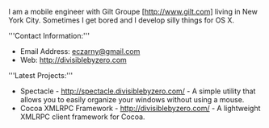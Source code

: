 

I am a mobile engineer with Gilt Groupe [http://www.gilt.com] living in New York City. Sometimes I get bored and I develop silly things for OS X.

'''Contact Information:'''

* Email Address: eczarny@gmail.com
* Web: http://divisiblebyzero.com


'''Latest Projects:'''

* Spectacle - http://spectacle.divisiblebyzero.com/ - A simple utility that allows you to easily organize your windows without using a mouse.
* Cocoa XMLRPC Framework - http://divisiblebyzero.com/ - A lightweight XMLRPC client framework for Cocoa.